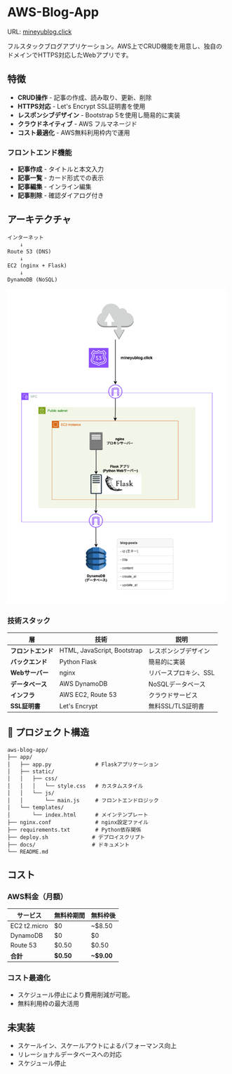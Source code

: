 # AWS-Blog-App

URL: [mineyublog.click](https://www.mineyublog.click)

フルスタックブログアプリケーション。AWS上でCRUD機能を用意し、独自のドメインでHTTPS対応したWebアプリです。


## 特徴

- **CRUD操作** - 記事の作成、読み取り、更新、削除
- **HTTPS対応** - Let's Encrypt SSL証明書を使用
- **レスポンシブデザイン** - Bootstrap 5を使用し簡易的に実装
- **クラウドネイティブ** - AWS フルマネージド
- **コスト最適化** - AWS無料利用枠内で運用

### フロントエンド機能

- **記事作成** - タイトルと本文入力
- **記事一覧** - カード形式での表示
- **記事編集** - インライン編集
- **記事削除** - 確認ダイアログ付き

## アーキテクチャ

```
インターネット
    ↓
Route 53 (DNS)
    ↓
EC2 (nginx + Flask)
    ↓
DynamoDB (NoSQL)
```
<!-- ![このブログアプリのアーキテクチャ](./images/blog-app-architecture.png) -->

<a>
  <img src="./images/blog-app-architecture.png" alt="サンプル画像" width="500">
</a>

### 技術スタック

| 層 | 技術 | 説明 |
|---|------|------|
| **フロントエンド** | HTML, JavaScript, Bootstrap | レスポンシブデザイン |
| **バックエンド** | Python Flask | 簡易的に実装 |
| **Webサーバー** | nginx | リバースプロキシ、SSL |
| **データベース** | AWS DynamoDB | NoSQLデータベース |
| **インフラ** | AWS EC2, Route 53 | クラウドサービス |
| **SSL証明書** | Let's Encrypt | 無料SSL/TLS証明書 |

## 📁 プロジェクト構造

```
aws-blog-app/
├── app/
│   ├── app.py              # Flaskアプリケーション
│   ├── static/
│   │   ├── css/
│   │   │   └── style.css   # カスタムスタイル
│   │   └── js/
│   │       └── main.js     # フロントエンドロジック
│   └── templates/
│       └── index.html      # メインテンプレート
├── nginx.conf              # nginx設定ファイル
├── requirements.txt        # Python依存関係
├── deploy.sh              # デプロイスクリプト
├── docs/                  # ドキュメント
└── README.md
```


## コスト

### AWS料金（月額）

| サービス | 無料枠期間 | 無料枠後 |
|---------|-----------|---------|
| EC2 t2.micro | $0 | ~$8.50 |
| DynamoDB | $0 | $0 |
| Route 53 | $0.50 | $0.50 |
| **合計** | **$0.50** | **~$9.00** |

### コスト最適化

- スケジュール停止により費用削減が可能。
- 無料利用枠の最大活用

## 未実装
- スケールイン、スケールアウトによるパフォーマンス向上
- リレーショナルデータベースへの対応
- スケジュール停止